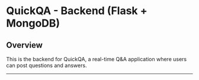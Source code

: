 ﻿# QuickQA - Backend (Flask + MongoDB)

 ## Overview
 This is the backend for QuickQA, a real-time Q&A application where users can post questions and answers.

---
 
